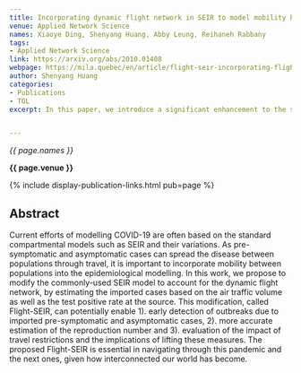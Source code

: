 ```yaml
---
title: Incorporating dynamic flight network in SEIR to model mobility between populations
venue: Applied Network Science
names: Xiaoye Ding, Shenyang Huang, Abby Leung, Reihaneh Rabbany
tags:
- Applied Network Science
link: https://arxiv.org/abs/2010.01408
webpage: https://mila.quebec/en/article/flight-seir-incorporating-flight-data-to-improve-epidemiological-modelling-and-disease-outbreak-prevention/
author: Shenyang Huang
categories: 
- Publications
- TGL
excerpt: In this paper, we introduce a significant enhancement to the standard SEIR (Susceptible, Exposed, Infectious, Recovered) epidemiological model by integrating dynamic flight networks to better capture the mobility of populations, particularly in the context of disease spread like COVID-19. The authors propose a modified model called Flight-SEIR, which accounts for the movement of individuals through air travel, thereby estimating imported cases based on air traffic volume and test positive rates. This modification allows for more accurate modeling of disease transmission between populations, enabling early detection of outbreaks, more precise estimation of the reproduction number, and better evaluation of the impact of travel restrictions. By incorporating real-world flight data, Flight-SEIR provides a more realistic and comprehensive approach to epidemiological modeling, crucial for navigating pandemics in an interconnected world.


---
```


*{{ page.names }}*

**{{ page.venue }}**

{% include display-publication-links.html pub=page %}

## Abstract

Current efforts of modelling COVID-19 are often based on the standard compartmental models such as SEIR and their variations. As pre-symptomatic and asymptomatic cases can spread the disease between populations through travel, it is important to incorporate mobility between populations into the epidemiological modelling. In this work, we propose to modify the commonly-used SEIR model to account for the dynamic flight network, by estimating the imported cases based on the air traffic volume as well as the test positive rate at the source. This modification, called Flight-SEIR, can potentially enable 1). early detection of outbreaks due to imported pre-symptomatic and asymptomatic cases, 2). more accurate estimation of the reproduction number and 3). evaluation of the impact of travel restrictions and the implications of lifting these measures. The proposed Flight-SEIR is essential in navigating through this pandemic and the next ones, given how interconnected our world has become.